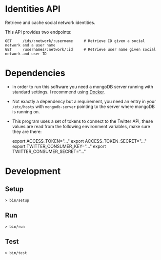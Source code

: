 # Identities API
Retrieve and cache social network identities.

This API provides two endpoints:

    GET     /ids/:network/:username     # Retrieve ID given a social network and a user name
    GET     /usernames/:network/:id     # Retrieve user name given social network and user ID

# Dependencies
- In order to run this software you need a mongoDB server running with standard settings. I recommend using [Docker](https://hub.docker.com/_/mongo/).
- Not exactly a dependency but a requirement, you need an entry in your `/etc/hosts` with `mongodb-server` pointing to the server where mongoDB is running on.
- This program uses a set of tokens to connect to the Twitter API, these values are read from the following environment variables, make sure they are there:

    export ACCESS_TOKEN="..."
    export ACCESS_TOKEN_SECRET="..."
    export TWITTER_CONSUMER_KEY="..."
    export TWITTER_CONSUMER_SECRET="..."

# Development
## Setup

    > bin/setup

## Run

    > bin/run

## Test

    > bin/test
